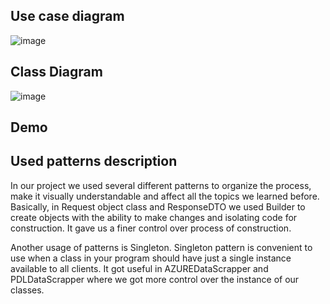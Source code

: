 ## Use case diagram
![image](https://user-images.githubusercontent.com/93192972/205350877-a94b1b9c-b0c0-44a5-b7b4-105068e5c3f4.png)

## Class Diagram

![image](https://user-images.githubusercontent.com/93192972/205349700-b593d503-0ab8-44ab-a640-b1af5ad2a996.png)

## Demo 

## Used patterns description

In our project we used several different patterns to organize the process, make it visually understandable and affect all the topics we learned before. Basically, in Request object class and ResponseDTO we used Builder to create objects with the ability to make changes and isolating code for construction. It gave us a finer control over process of construction.

Another usage of patterns is Singleton. Singleton pattern is convenient to use when a class in your program should have just a single instance available to all clients. It got useful in AZUREDataScrapper and PDLDataScrapper where we got more control over the instance of our classes.
